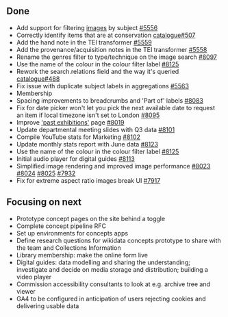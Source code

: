 ## Done
-	Add support for filtering [images](https://wellcomecollection.org/images) by subject [#5556](https://github.com/wellcomecollection/platform/issues/5556)
-	Correctly identify items that are at conservation [catalogue#507](https://github.com/wellcomecollection/catalogue-api/pull/507)
-	Add the hand note in the TEI transformer [#5559](https://github.com/wellcomecollection/platform/issues/5559)
-	Add the provenance/acquisition notes in the TEI transformer [#5558](https://github.com/wellcomecollection/platform/issues/5558)
-	Rename the genres filter to type/technique on the image search [#8097](https://github.com/wellcomecollection/wellcomecollection.org/issues/8097)
-	Use the name of the colour in the colour filter label [#8125](https://github.com/wellcomecollection/wellcomecollection.org/pull/8125)
-	Rework the search.relations field and the way it's queried [catalogue#488](https://github.com/wellcomecollection/catalogue-api/issues/488)
-	Fix issue with duplicate subject labels in aggregations [#5563](https://github.com/wellcomecollection/platform/issues/5563)
-	Membership
-	Spacing improvements to breadcrumbs and 'Part of' labels [#8083](https://github.com/wellcomecollection/wellcomecollection.org/issues/8083)
-	Fix for date picker won't let you pick the next available date to request an item if local timezone isn't set to London [#8095](https://github.com/wellcomecollection/wellcomecollection.org/issues/8095)
-	Improve ['past exhibitions'](https://wellcomecollection.org/exhibitions) page [#8019](https://github.com/wellcomecollection/wellcomecollection.org/issues/8019)
-	Update departmental meeting slides with Q3 data [#8101](https://github.com/wellcomecollection/wellcomecollection.org/issues/8101)
-	Compile YouTube stats for Marketing [#8102](https://github.com/wellcomecollection/wellcomecollection.org/issues/8102)
-	Update monthly stats report with June data [#8123](https://github.com/wellcomecollection/wellcomecollection.org/issues/8123)
-	Use the name of the colour in the colour filter label [#8125](https://github.com/wellcomecollection/wellcomecollection.org/pull/8125)
-	Initial audio player for digital guides [#8113](https://github.com/wellcomecollection/wellcomecollection.org/pull/8113)
-	Simplified image rendering and improved image performance [#8023](https://github.com/wellcomecollection/wellcomecollection.org/issues/8023) [#8024](https://github.com/wellcomecollection/wellcomecollection.org/issues/8024) [#8025](https://github.com/wellcomecollection/wellcomecollection.org/issues/8025) [#7932](https://github.com/wellcomecollection/wellcomecollection.org/issues/7932)
-	Fix for extreme aspect ratio images break UI [#7917](https://github.com/wellcomecollection/wellcomecollection.org/issues/7917)


## Focusing on next
-	Prototype concept pages on the site behind a toggle
-	Complete concept pipeline RFC
-	Set up environments for concepts apps
-	Define research questions for wikidata concepts prototype to share with the team and Collections Information
-	Library membership: make the online form live
-	Digital guides: data modelling and sharing the understanding; investigate and decide on media storage and distribution; building a video player
-	Commission accessibility consultants to look at e.g. archive tree and viewer
-	GA4 to be configured in anticipation of users rejecting cookies and delivering usable data
